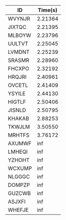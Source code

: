 |ID|Time(s)|
|-|-|
|WVYNJR|2.21364|
|JIXTQC|2.21395|
|MLBOYW|2.23796|
|UULTVT|2.25045|
|LVMDNT|2.25239|
|SRASMR|2.28960|
|FHCXPO|2.32192|
|HRQJRI|2.40961|
|OVCETL|2.41409|
|YSYILE|2.44130|
|HIGTLF|2.50406|
|JISNLD|2.50795|
|KHAKAB|2.88253|
|TKWJLM|3.50550|
|MRHTFS|3.76172|
|AXUMWF|inf|
|LMHEQI|inf|
|YZHOHT|inf|
|WCXUMP|inf|
|NLGGGC|inf|
|DOMPZP|inf|
|GUZCWB|inf|
|ASJXFI|inf|
|WHEFJE|inf|
